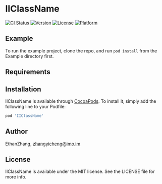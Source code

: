 # IIClassName

[![CI Status](https://img.shields.io/travis/EthanZhang/IIClassName.svg?style=flat)](https://travis-ci.org/EthanZhang/IIClassName)
[![Version](https://img.shields.io/cocoapods/v/IIClassName.svg?style=flat)](https://cocoapods.org/pods/IIClassName)
[![License](https://img.shields.io/cocoapods/l/IIClassName.svg?style=flat)](https://cocoapods.org/pods/IIClassName)
[![Platform](https://img.shields.io/cocoapods/p/IIClassName.svg?style=flat)](https://cocoapods.org/pods/IIClassName)

## Example

To run the example project, clone the repo, and run `pod install` from the Example directory first.

## Requirements

## Installation

IIClassName is available through [CocoaPods](https://cocoapods.org). To install
it, simply add the following line to your Podfile:

```ruby
pod 'IIClassName'
```

## Author

EthanZhang, zhangyicheng@imo.im

## License

IIClassName is available under the MIT license. See the LICENSE file for more info.
